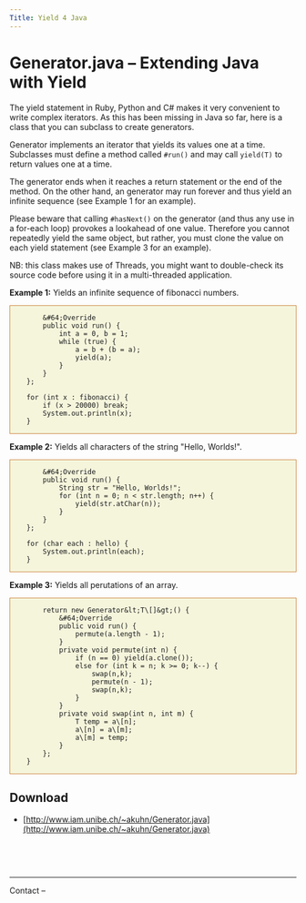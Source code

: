 ```yaml
---
Title: Yield 4 Java
---
```


# Generator.java &ndash; Extending Java with Yield

The yield statement in Ruby, Python and C# makes it very convenient to write complex iterators. As this has been missing in Java so far, here is a class that you can subclass to create generators.

Generator implements an iterator that yields its values one at a time. Subclasses must define a method called <code>#run()</code> and may call <code>yield(T)</code> to return values one at a time.

The generator ends when it reaches a return statement or the end of the method. On the other hand, an generator may run forever and thus yield an infinite sequence (see Example 1 for an example).

Please beware that calling <code>#hasNext()</code> on the generator (and thus any use in a for-each loop) provokes a lookahead of one value. Therefore you cannot repeatedly yield the same object, but rather, you must clone the value on each yield statement (see Example 3 for an example). 

NB: this class makes use of Threads, you might want to double-check its source code before using it in a multi-threaded application.

<b>Example 1:</b> Yields an infinite sequence of fibonacci numbers.

<div style="background: beige; border: 1px solid peru;">

```    Generator&lt;Integer&gt; fibonacci = new Generator&lt;Integer&gt;() {
        &#64;Override
        public void run() {
            int a = 0, b = 1;
            while (true) {
                a = b + (b = a);
                yield(a); 
            }
        }
    };
    
    for (int x : fibonacci) {
        if (x > 20000) break;
        System.out.println(x);
    }
```

</div>

<b>Example 2:</b> Yields all characters of the string "Hello, Worlds!".

<div style="background: beige; border: 1px solid peru;">

```    Generator&lt;char&gt> hello = new Generator&lt;char&gt;() {
        &#64;Override
        public void run() {
            String str = "Hello, Worlds!";
            for (int n = 0; n < str.length; n++) {
                yield(str.atChar(n));
            }
        }
    };
    
    for (char each : hello) {
        System.out.println(each);
    }
```

</div>

<b>Example 3:</b> Yields all perutations of an array.

<div style="background: beige; border: 1px solid peru;">

```    public static &lt;T&gt; Generator&lt;T\[]&gt; permute(final T\[] a) {
        return new Generator&lt;T\[]&gt;() {
            &#64;Override
            public void run() {
                permute(a.length - 1);
            }
            private void permute(int n) {
                if (n == 0) yield(a.clone());
                else for (int k = n; k >= 0; k--) {
                    swap(n,k);
                    permute(n - 1);
                    swap(n,k);
                }
            }
            private void swap(int n, int m) {
                T temp = a\[n];
                a\[n] = a\[m];
                a\[m] = temp;
            }
        };
    }
```

</div>

## Download


-  [http://www.iam.unibe.ch/~akuhn/Generator.java](http://www.iam.unibe.ch/~akuhn/Generator.java)

&nbsp;

&nbsp;

---

Contact &ndash; <script>document.write(String.fromCharCode(60, 97, 32, 104, 114, 101, 102, 61, 34, 109, 97, 105, 108, 116, 111, 58, 97, 107, 117, 104, 110, 64, 105, 97, 109, 46, 117, 110, 105, 98, 101, 46, 99, 104, 34, 62, 97, 107, 117, 104, 110, 64, 105, 97, 109, 46, 117, 110, 105, 98, 101, 46, 99, 104, 60, 47, 97, 62));</script>

